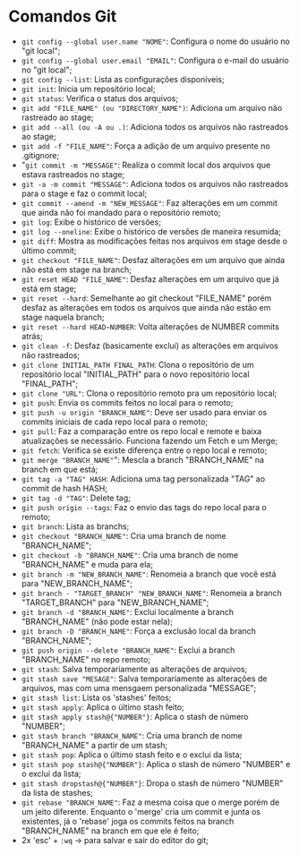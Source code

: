 # Comandos Git

- `git config --global user.name "NOME"`: Configura o nome do usuário no "git local";
- `git config --global user.email "EMAIL"`: Configura o e-mail do usuário no "git local";
- `git config --list`: Lista as configurações disponíveis;
- `git init`: Inicia um repositório local;
- `git status`: Verifica o status dos arquivos;
- `git add "FILE_NAME" (ou "DIRECTORY_NAME")`: Adiciona um arquivo não rastreado ao stage;
- `git add --all (ou -A ou .)`: Adiciona todos os arquivos não rastreados ao stage;
- `git add -f "FILE_NAME"`: Força a adição de um arquivo presente no .gitignore;
- "`git commit -m "MESSAGE"`: Realiza o commit local dos arquivos que estava rastreados no stage;
- `git -a -m commit "MESSAGE"`: Adiciona todos os arquivos não rastreados para o stage e faz o commit local;
- `git commit --amend -m "NEW_MESSAGE"`: Faz alterações em um commit que ainda não foi mandado para o repositório remoto;
- `git log`: Exibe o histórico de versões;
- `git log --oneline`: Exibe o histórico de versões de maneira resumida;
- `git diff`: Mostra as modificações feitas nos arquivos em stage desde o último commit;
- `git checkout "FILE_NAME"`: Desfaz alterações em um arquivo que ainda não está em stage na branch;
- `git reset HEAD "FILE_NAME"`: Desfaz alterações em um arquivo que já está em stage;
- `git reset --hard`: Semelhante ao git checkout "FILE_NAME" porém desfaz as alterações em todos os arquivos que ainda não estão em stage naquela branch;
- `git reset --hard HEAD~NUMBER`: Volta alterações de NUMBER commits atrás;
- `git clean -f`: Desfaz (basicamente exclui) as alterações em arquivos não rastreados;
- `git clone INITIAL_PATH FINAL_PATH`: Clona o repositório de um repositório local "INITIAL_PATH" para o novo repositório local "FINAL_PATH";
- `git clone "URL"`: Clona o repositório remoto pra um repositório local;
- `git push`: Envia os commits feitos no local para o remoto;
- `git push -u origin "BRANCH_NAME"`: Deve ser usado para enviar os commits iniciais de cada repo local para o remoto;
- `git pull`: Faz a comparação entre os repo local e remote e baixa atualizações se necessário. Funciona fazendo um Fetch e um Merge;
- `git fetch`: Verifica se existe diferença entre o repo local e remoto;
- `git merge "BRANCH_NAME"`": Mescla a branch "BRANCH_NAME" na branch em que está;
- `git tag -a "TAG" HASH`: Adiciona uma tag personalizada "TAG" ao commit de hash HASH;
- `git tag -d "TAG"`: Delete tag;
- `git push origin --tags`: Faz o envio das tags do repo local para o remoto;
- `git branch`: Lista as branchs;
- `git checkout "BRANCH_NAME"`: Cria uma branch de nome "BRANCH_NAME";
- `git checkout -b "BRANCH_NAME"`: Cria uma branch de nome "BRANCH_NAME" e muda para ela;
- `git branch -m "NEW_BRANCH_NAME"`: Renomeia a branch que você está para "NEW_BRANCH_NAME";
- `git branch - "TARGET_BRANCH" "NEW_BRANCH_NAME"`: Renomeia a branch "TARGET_BRANCH" para "NEW_BRANCH_NAME";
- `git branch -d "BRANCH_NAME"`: Exclui localmente a branch "BRANCH_NAME" (não pode estar nela);
- `git branch -D "BRANCH_NAME"`: Força a exclusão local da branch "BRANCH_NAME";
- `git push origin --delete "BRANCH_NAME"`: Exclui a branch "BRANCH_NAME" no repo remoto;
- `git stash`: Salva temporariamente as alterações de arquivos;
- `git stash save "MESAGE"`: Salva temporariamente as alterações de arquivos, mas com uma mensgaem personalizada "MESSAGE";
- `git stash list`: Lista os 'stashes' feitos;
- `git stash apply`: Aplica o último stash feito;
- `git stash apply stash@{"NUMBER"}`: Aplica o stash de número "NUMBER";
- `git stash branch "BRANCH_NAME"`: Cria uma branch de nome "BRANCH_NAME" a partir de um stash;
- `git stash pop`: Aplica o último stash feito e o exclui da lista;
- `git stash pop stash@{"NUMBER"}`: Aplica o stash de número "NUMBER" e o exclui da lista;
- `git stash dropstash@{"NUMBER"}`: Dropa o stash de número "NUMBER" da lista de stashes;
- `git rebase "BRANCH_NAME"`: Faz a mesma coisa que o merge porém de um jeito diferente. Enquanto o 'merge' cria um commit e junta os existentes, já o 'rebase' joga os commits feitos na branch "BRANCH_NAME" na branch em que ele é feito;
- 2x 'esc' + `:wq` -> para salvar e sair do editor do git;




